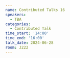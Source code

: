 ```yaml
---
name: Contributed Talks 16
speakers:
  - TBA
categories:
  - Contributed Talk
time_start: '14:00'
time_end: '16:00'
talk_date: 2024-06-28
room: J222
---
```

